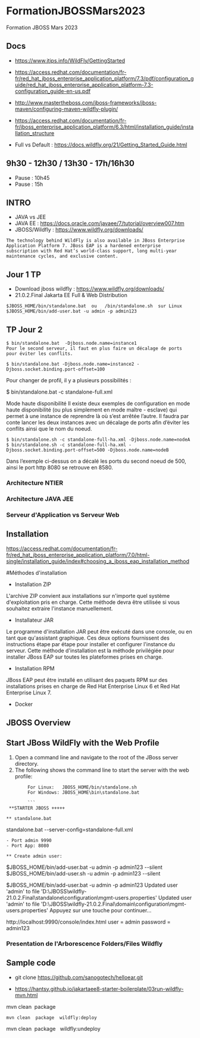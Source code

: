 # FormationJBOSSMars2023
Formation JBOSS  Mars 2023

##  Docs

- https://www.jtips.info/WildFly/GettingStarted

- https://access.redhat.com/documentation/fr-fr/red_hat_jboss_enterprise_application_platform/7.3/pdf/configuration_guide/red_hat_jboss_enterprise_application_platform-7.3-configuration_guide-en-us.pdf

- http://www.mastertheboss.com/jboss-frameworks/jboss-maven/configuring-maven-wildfly-plugin/

- https://access.redhat.com/documentation/fr-fr/jboss_enterprise_application_platform/6.3/html/installation_guide/installation_structure

- Full vs Default : https://docs.wildfly.org/21/Getting_Started_Guide.html 

##  9h30 - 12h30 /  13h30 - 17h/16h30

- Pause : 10h45
- Pause : 15h

## INTRO

-   JAVA vs JEE
-   JAVA  EE :  https://docs.oracle.com/javaee/7/tutorial/overview007.htm
-   JBOSS/Wildfly  :  https://www.wildfly.org/downloads/
```
The technology behind WildFly is also available in JBoss Enterprise Application Platform 7. JBoss EAP is a hardened enterprise subscription with Red Hat’s world-class support, long multi-year maintenance cycles, and exclusive content.

```

##  Jour 1 TP

- Download  jboss wildfly :  https://www.wildfly.org/downloads/ 
- 21.0.2.Final  Jakarta EE Full & Web Distribution

```
$JBOSS_HOME/bin/standalone.bat  ou   /bin/standalone.sh  sur Linux
$JBOSS_HOME/bin/add-user.bat -u admin -p admin123 

```
## TP Jour 2

```
$ bin/standalone.bat  -Djboss.node.name=instance1
Pour le second serveur, il faut en plus faire un décalage de ports pour éviter les conflits.

$ bin/standalone.bat -Djboss.node.name=instance2 -Djboss.socket.binding.port-offset=100
```

Pour changer de profil, il y a plusieurs possibilités :

$ bin/standalone.bat -c standalone-full.xml

Mode haute disponibilité
Il existe deux exemples de configuration en mode haute disponibilité (ou plus simplement en mode maître - esclave) qui permet à une instance de reprendre là où s’est arrêtée l’autre. Il faudra par conte lancer les deux instances avec un décalage de ports afin d’éviter les conflits ainsi que le nom du noeud.

```
$ bin/standalone.sh -c standalone-full-ha.xml -Djboss.node.name=nodeA
$ bin/standalone.sh -c standalone-full-ha.xml -Djboss.socket.binding.port-offset=500 -Djboss.node.name=nodeB
```
Dans l’exemple ci-dessus on a décalé les ports du second noeud de 500, ainsi le port http 8080 se retrouve en 8580.



### Architecture NTIER

### Architecture JAVA JEE

### Serveur  d'Application vs Serveur Web

## Installation

https://access.redhat.com/documentation/fr-fr/red_hat_jboss_enterprise_application_platform/7.0/html-single/installation_guide/index#choosing_a_jboss_eap_installation_method

#Méthodes d'installation

* Installation ZIP

L'archive ZIP convient aux installations sur n'importe quel système d'exploitation pris en charge. Cette méthode devra être utilisée si vous souhaitez extraire l'instance manuellement.


* Installateur JAR

Le programme d'installation JAR peut être exécuté dans une console, ou en tant que qu'assistant graphique. Ces deux options fournissent des instructions étape par étape pour installer et configurer l'instance du serveur. Cette méthode d'installation est la méthode privilégiée pour installer JBoss EAP sur toutes les plateformes prises en charge.

*  Installation RPM

JBoss EAP peut être installé en utilisant des paquets RPM sur des installations prises en charge de Red Hat Enterprise Linux 6 et Red Hat Enterprise Linux 7.

* Docker

## JBOSS Overview

Start JBoss WildFly with the Web Profile
-------------------------

1. Open a command line and navigate to the root of the JBoss server directory.
2. The following shows the command line to start the server with the web profile:

```
        For Linux:   JBOSS_HOME/bin/standalone.sh
        For Windows: JBOSS_HOME\bin\standalone.bat
		
		```
 **STARTER JBOSS +++++

** standalone.bat 

```
standalone.bat  --server-config=standalone-full.xml
```
- Port admin 9990
- Port App: 8080

** Create admin user: 
```
$JBOSS_HOME/bin/add-user.bat -u admin -p admin123 --silent
$JBOSS_HOME/bin/add-user.sh -u admin -p admin123 --silent

$JBOSS_HOME/bin/add-user.bat -u admin -p admin123
Updated user 'admin' to file 'D:\JBOSS\wildfly-21.0.2.Final\standalone\configuration\mgmt-users.properties'
Updated user 'admin' to file 'D:\JBOSS\wildfly-21.0.2.Final\domain\configuration\mgmt-users.properties'
Appuyez sur une touche pour continuer...


http://localhost:9990/console/index.html
user = admin
password =  admin123

### Presentation de l'Arborescence  Folders/Files Wildfly

##  Sample code
- git clone https://github.com/sanogotech/helloear.git

* https://hantsy.github.io/jakartaee8-starter-boilerplate/03run-wildfly-mvn.html

mvn clean  package 
```
mvn clean  package  wildfly:deploy
```
mvn clean  package   wildfly:undeploy


